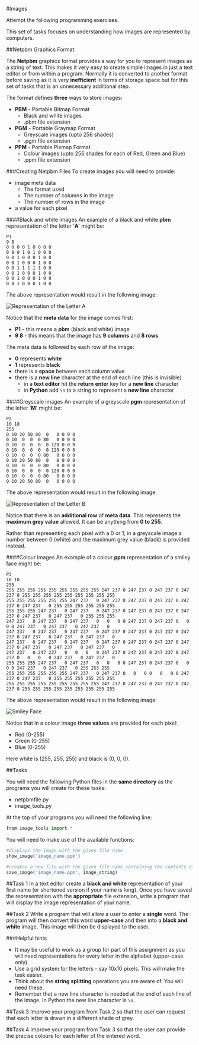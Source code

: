#Images

Attempt the following programming exercises.

This set of tasks focuses on understanding how images are represented by computers.

##Netpbm Graphics Format

The **Netpbm** graphics format provides a way for you to represent images as a string of text. This makes it very easy to create simple images in just a text editor or from within a program. Normally it is converted to another format before saving as it is very **inefficient** in terms of storage space but for this set of tasks that is an unnecessary additional step.

The format defines **three** ways to store images:

- **PBM** - Portable Bitmap Format
    - Black and white images
    - .pbm file extension
- **PGM** - Portable Graymap Format
    - Greyscale images (upto 256 shades)
    - .pgm file extension
- **PPM** - Portable Pixmap Format
    - Colour images (upto 256 shades for each of Red, Green and Blue)
    - .ppm file extension

###Creating Netpbm Files
To create images you will need to provide:

- image meta data
    - The format used
    - The number of columns in the image
    - The number of rows in the image
- a value for each pixel

####Black and white images
An example of a black and white **pbm** representation of the letter '**A**' might be:

```
P1
9 8
0 0 0 0 1 0 0 0 0
0 0 0 1 0 1 0 0 0
0 0 1 0 0 0 1 0 0
0 0 1 0 0 0 1 0 0
0 0 1 1 1 1 1 0 0
0 0 1 0 0 0 1 0 0
0 0 1 0 0 0 1 0 0
0 0 1 0 0 0 1 0 0
```

The above representation would result in the following image:

![Representation of the Letter A](https://www.dropbox.com/s/sald8dzucd4ovdb/lettera.jpg?dl=1)

Notice that the **meta data** for the image comes first:

- **P1** - this means a **pbm** (black and white) image
- **9 8** - this means that the image has **9 columns** and **8 rows**

The meta data is followed by each row of the image:

- **0** represents **white**
- **1** represents **black**
- there is a **space** between each column value
- there is a **new line** character at the end of each line (this is invisible)
    - in a **text editor** hit the **return** **enter** key for a **new line** character
    - in **Python** add ````\n```` to a string to represent a **new line** character

####Greyscale images
An example of a greyscale **pgm** representation of the letter '**M**' might be:

```
P2
10 10
255
0 10 20 50 80  0   0 0 0 0
0 10  0  0  0 80   0 0 0 0
0 10  0  0  0  0 120 0 0 0
0 10  0  0  0  0 120 0 0 0
0 10  0  0  0 80   0 0 0 0
0 10 20 50 80  0   0 0 0 0
0 10  0  0  0 80   0 0 0 0
0 10  0  0  0  0 120 0 0 0
0 10  0  0  0 80   0 0 0 0
0 10 20 50 80  0   0 0 0 0
```
The above representation would result in the following image:

![Representation of the Letter B](https://www.dropbox.com/s/v077hd70464itzz/letterb.jpg?dl=1)

Notice that there is an **additional row** of **meta data**. This represents the **maximum grey value** allowed. It can be anything from **0 to 255**.

Rather than representing each pixel with a 0 or 1, in a greyscale image a number between 0 (white) and the maximum grey value (black) is provided instead.

####Colour images
An example of a colour **ppm** representation of a smiley face might be:

```
P3
10 10
255
255 255 255 255 255 255 255 255 255 247 237 0 247 237 0 247 237 0 247 237 0 255 255 255 255 255 255 255 255 255
255 255 255 255 255 255 247 237   0 247 237 0 247 237 0 247 237 0 247 237 0 247 237   0 255 255 255 255 255 255
255 255 255 247 237   0 247 237   0 247 237 0 247 237 0 247 237 0 247 237 0 247 237   0 247 237   0 255 255 255
247 237   0 247 237   0 247 237   0   0   0 0 247 237 0 247 237 0   0   0 0 247 237   0 247 237   0 247 237   0
247 237   0 247 237   0 247 237   0 247 237 0 247 237 0 247 237 0 247 237 0 247 237   0 247 237   0 247 237   0
247 237   0 247 237   0 247 237   0 247 237 0 247 237 0 247 237 0 247 237 0 247 237   0 247 237   0 247 237   0
247 237   0 247 237   0   0   0   0 247 237 0 247 237 0 247 237 0 247 237 0   0   0   0 247 237   0 247 237   0
255 255 255 247 237   0 247 237   0   0   0 0 247 237 0 247 237 0   0   0 0 247 237   0 247 237   0 255 255 255
255 255 255 255 255 255 247 237   0 247 237 0   0   0 0   0   0 0 247 237 0 247 237   0 255 255 255 255 255 255
255 255 255 255 255 255 255 255 255 247 237 0 247 237 0 247 237 0 247 237 0 255 255 255 255 255 255 255 255 255
```

The above representation would result in the following image:

![Smiley Face](https://www.dropbox.com/s/cfk0l06rrixjagg/smiley.jpg?dl=1)

Notice that in a colour image **three values** are provided for each pixel:

- Red (0-255)
- Green (0-255)
- Blue (0-255)

Here white is (255, 255, 255) and black is (0, 0, 0).

##Tasks

You will need the following Python files in the **same directory** as the programs you will create for these tasks:

- netpbmfile.py
- image_tools.py

At the top of your programs you will need the following line:

```python
from image_tools import *
```

You will need to make use of the available functions:

```python
#displays the image with the given file name
show_image('image_name.ppm')

#creates a new file with the given file name containing the contents of the provided string
save_image('image_name.ppm', image_string)
```

##Task 1
In a text editor create a **black and white** representation of your first name (or shortened version if your name is long). Once you have saved the representation with the **appropriate** file extension, write a program that will display the image representation of your name.

##Task 2
Write a program that will allow a user to enter a **single** word. The program will then convert this word **upper-case** and then into a **black and white** image. This image will then be displayed to the user.

###Helpful hints

- It may be useful to work as a group for part of this assignment as you will need representations for every letter in the alphabet (upper-case only).
- Use a grid system for the letters - say 10x10 pixels. This will make the task easier.
- Think about the **string splitting** operations you are aware of. You will need these.
- Remember that a new line character is needed at the end of each line of the image. In Python the new line character is `\n`.

##Task 3
Improve your program from Task 2 so that the user can request that each letter is drawn in a different shade of grey.

##Task 4
Improve your program from Task 3 so that the user can provide the precise colours for each letter of the entered word.
